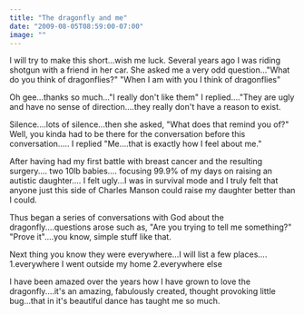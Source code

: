 ```yaml
---
title: "The dragonfly and me"
date: "2009-08-05T08:59:00-07:00"
image: ""
---
```


I will try to make this short...wish me luck. Several years ago I was riding shotgun with a friend in her car. She asked me a very odd question..."What do you think of dragonflies?" "When I am with you I think of dragonflies"

Oh gee...thanks so much..."I really don't like them" I replied...."They are ugly and have no sense of direction....they really don't have a reason to exist.

Silence....lots of silence...then she asked, "What does that remind you of?" 
Well, you kinda had to be there for the conversation before this conversation..... I replied "Me....that is exactly how I feel about me."

After having had my first battle with breast cancer and the resulting surgery.... two 10lb babies.... focusing 99.9% of my days on raising an autistic daughter.... I felt ugly...I was in survival mode and I truly felt that anyone just this side of Charles Manson could raise my daughter better than I could.

Thus began a series of conversations with God about the dragonfly....questions arose such as, "Are you trying to tell me something?" "Prove it"....you know, simple stuff like that.

Next thing you know they were everywhere...I will list a few places....
1.everywhere I went outside my home
2.everywhere else

I have been amazed over the years how I have grown to love the dragonfly....it's an amazing, fabulously created, thought provoking little bug...that in it's beautiful dance has taught me so much.
